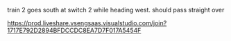train 2 goes south at switch 2 while heading west. should pass straight over

https://prod.liveshare.vsengsaas.visualstudio.com/join?1717E792D2894BFDCCDC8EA7D7F017A5454F
